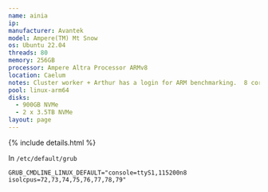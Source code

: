 ```yaml
---
name: ainia
ip:
manufacturer: Avantek
model: Ampere(TM) Mt Snow
os: Ubuntu 22.04
threads: 80
memory: 256GB
processor: Ampere Altra Processor ARMv8
location: Caelum
notes: Cluster worker + Arthur has a login for ARM benchmarking.  8 cores isolated
pool: linux-arm64
disks:
  - 900GB NVMe
  - 2 x 3.5TB NVMe
layout: page
---
```

{% include details.html %} 

In `/etc/default/grub`
```
GRUB_CMDLINE_LINUX_DEFAULT="console=ttyS1,115200n8 isolcpus=72,73,74,75,76,77,78,79"
```

